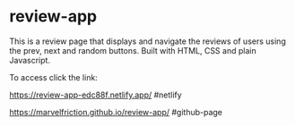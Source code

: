 # review-app
This is a review page that displays and navigate the reviews of users using the prev, next and random buttons.
Built with HTML, CSS and plain Javascript. 

To access click the link:

https://review-app-edc88f.netlify.app/   #netlify

https://marvelfriction.github.io/review-app/  #github-page


